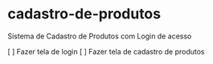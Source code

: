 # cadastro-de-produtos
Sistema de Cadastro de Produtos com Login de acesso

[ ] Fazer tela de login
[ ] Fazer tela de cadastro de produtos
